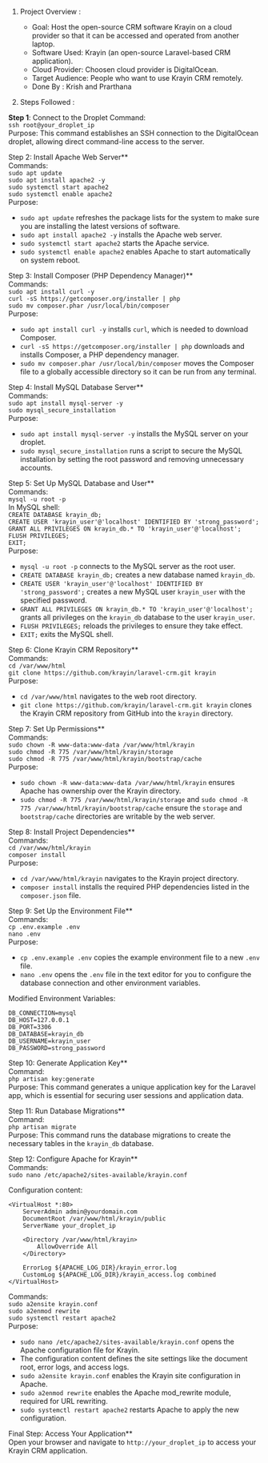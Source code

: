 1. Project Overview :
   - Goal: Host the open-source CRM software Krayin on a cloud provider so that it can be accessed and operated from another laptop.
   - Software Used: Krayin (an open-source Laravel-based CRM application).
   - Cloud Provider: Choosen cloud provider is DigitalOcean.
   - Target Audience: People who want to use Krayin CRM remotely.
   - Done By : Krish and Prarthana  

2. Steps Followed :

**Step 1**: Connect to the Droplet 
Command:  
`ssh root@your_droplet_ip`  
Purpose: This command establishes an SSH connection to the DigitalOcean droplet, allowing direct command-line access to the server.

Step 2: Install Apache Web Server**  
Commands:  
`sudo apt update`  
`sudo apt install apache2 -y`  
`sudo systemctl start apache2`  
`sudo systemctl enable apache2`  
Purpose:  
- `sudo apt update` refreshes the package lists for the system to make sure you are installing the latest versions of software.  
- `sudo apt install apache2 -y` installs the Apache web server.  
- `sudo systemctl start apache2` starts the Apache service.  
- `sudo systemctl enable apache2` enables Apache to start automatically on system reboot.

Step 3: Install Composer (PHP Dependency Manager)**  
Commands:  
`sudo apt install curl -y`  
`curl -sS https://getcomposer.org/installer | php`  
`sudo mv composer.phar /usr/local/bin/composer`  
Purpose:  
- `sudo apt install curl -y` installs `curl`, which is needed to download Composer.  
- `curl -sS https://getcomposer.org/installer | php` downloads and installs Composer, a PHP dependency manager.  
- `sudo mv composer.phar /usr/local/bin/composer` moves the Composer file to a globally accessible directory so it can be run from any terminal.

Step 4: Install MySQL Database Server**  
Commands:  
`sudo apt install mysql-server -y`  
`sudo mysql_secure_installation`  
Purpose:  
- `sudo apt install mysql-server -y` installs the MySQL server on your droplet.  
- `sudo mysql_secure_installation` runs a script to secure the MySQL installation by setting the root password and removing unnecessary accounts.

Step 5: Set Up MySQL Database and User**  
Commands:  
`mysql -u root -p`  
In MySQL shell:  
`CREATE DATABASE krayin_db;`  
`CREATE USER 'krayin_user'@'localhost' IDENTIFIED BY 'strong_password';`  
`GRANT ALL PRIVILEGES ON krayin_db.* TO 'krayin_user'@'localhost';`  
`FLUSH PRIVILEGES;`  
`EXIT;`  
Purpose:  
- `mysql -u root -p` connects to the MySQL server as the root user.  
- `CREATE DATABASE krayin_db;` creates a new database named `krayin_db`.  
- `CREATE USER 'krayin_user'@'localhost' IDENTIFIED BY 'strong_password';` creates a new MySQL user `krayin_user` with the specified password.  
- `GRANT ALL PRIVILEGES ON krayin_db.* TO 'krayin_user'@'localhost';` grants all privileges on the `krayin_db` database to the user `krayin_user`.  
- `FLUSH PRIVILEGES;` reloads the privileges to ensure they take effect.  
- `EXIT;` exits the MySQL shell.

Step 6: Clone Krayin CRM Repository**  
Commands:  
`cd /var/www/html`  
`git clone https://github.com/krayin/laravel-crm.git krayin`  
Purpose:  
- `cd /var/www/html` navigates to the web root directory.  
- `git clone https://github.com/krayin/laravel-crm.git krayin` clones the Krayin CRM repository from GitHub into the `krayin` directory.

Step 7: Set Up Permissions**  
Commands:  
`sudo chown -R www-data:www-data /var/www/html/krayin`  
`sudo chmod -R 775 /var/www/html/krayin/storage`  
`sudo chmod -R 775 /var/www/html/krayin/bootstrap/cache`  
Purpose:  
- `sudo chown -R www-data:www-data /var/www/html/krayin` ensures Apache has ownership over the Krayin directory.  
- `sudo chmod -R 775 /var/www/html/krayin/storage` and `sudo chmod -R 775 /var/www/html/krayin/bootstrap/cache` ensure the `storage` and `bootstrap/cache` directories are writable by the web server.

Step 8: Install Project Dependencies**  
Commands:  
`cd /var/www/html/krayin`  
`composer install`  
Purpose:  
- `cd /var/www/html/krayin` navigates to the Krayin project directory.  
- `composer install` installs the required PHP dependencies listed in the `composer.json` file.

Step 9: Set Up the Environment File**  
Commands:  
`cp .env.example .env`  
`nano .env`  
Purpose:  
- `cp .env.example .env` copies the example environment file to a new `.env` file.  
- `nano .env` opens the `.env` file in the text editor for you to configure the database connection and other environment variables.

Modified Environment Variables:  
```
DB_CONNECTION=mysql
DB_HOST=127.0.0.1
DB_PORT=3306
DB_DATABASE=krayin_db
DB_USERNAME=krayin_user
DB_PASSWORD=strong_password
```

Step 10: Generate Application Key**  
Command:  
`php artisan key:generate`  
Purpose: This command generates a unique application key for the Laravel app, which is essential for securing user sessions and application data.

Step 11: Run Database Migrations**  
Command:  
`php artisan migrate`  
Purpose: This command runs the database migrations to create the necessary tables in the `krayin_db` database.

Step 12: Configure Apache for Krayin**  
Commands:  
`sudo nano /etc/apache2/sites-available/krayin.conf`  

Configuration content:  
```
<VirtualHost *:80>
    ServerAdmin admin@yourdomain.com
    DocumentRoot /var/www/html/krayin/public
    ServerName your_droplet_ip

    <Directory /var/www/html/krayin>
        AllowOverride All
    </Directory>

    ErrorLog ${APACHE_LOG_DIR}/krayin_error.log
    CustomLog ${APACHE_LOG_DIR}/krayin_access.log combined
</VirtualHost>
```  
Commands:  
`sudo a2ensite krayin.conf`  
`sudo a2enmod rewrite`  
`sudo systemctl restart apache2`  
Purpose:  
- `sudo nano /etc/apache2/sites-available/krayin.conf` opens the Apache configuration file for Krayin.  
- The configuration content defines the site settings like the document root, error logs, and access logs.  
- `sudo a2ensite krayin.conf` enables the Krayin site configuration in Apache.  
- `sudo a2enmod rewrite` enables the Apache mod_rewrite module, required for URL rewriting.  
- `sudo systemctl restart apache2` restarts Apache to apply the new configuration.

Final Step: Access Your Application**  
Open your browser and navigate to `http://your_droplet_ip` to access your Krayin CRM application.
